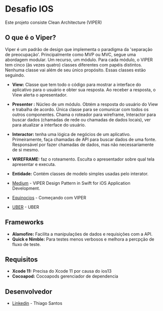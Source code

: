 # Desafio IOS
Este projeto consiste Clean Architecture (VIPER)

## O que é o Viper?
Viper é um padrão de design que implementa o paradigma da 'separação de preocupação'. Principalmente como MVP ou MVC, segue uma abordagem modular. Um recurso, um módulo. Para cada módulo, o VIPER tem cinco (às vezes quatro) classes diferentes com papéis distintos. Nenhuma classe vai além de seu único propósito. Essas classes estão seguindo.

* **View:** Classe que tem todo o código para mostrar a interface do aplicativo para o usuário e obter sua resposta. Ao receber a resposta, o View alerta o apresentador.

* **Presenter :**  Núcleo de um módulo. Obtém a resposta do usuário do View e trabalha de acordo. Única classe para se comunicar com todos os outros componentes. Chama o roteador para wireframe, Interactor para buscar dados (chamadas de rede ou chamadas de dados locais), ver para atualizar a interface do usuário.

* **Interactor:**  tenha uma lógica de negócios de um aplicativo. Primeiramente, faça chamadas de API para buscar dados de uma fonte. Responsável por fazer chamadas de dados, mas não necessariamente de si mesmo.

* **WIREFRAME:**  faz o roteamento. Esculta o apresentador sobre qual tela apresentar e executa.

* **Entidade:** Contém classes de modelo simples usadas pelo interator.

* [Medium](https://medium.com/@smalam119/viper-design-pattern-for-ios-application-development-7a9703902af6) - VIPER Design Pattern in Swift for iOS Application Development.
* [Equinocios](http://equinocios.com/viper/2017/03/14/comecando-com-viper/) - Começando com VIPER
* [UBER](https://eng.uber.com/new-rider-app/) - UBER


## Frameworks
* **Alamofire:** Facilita a manipulações de dados e requisições com a API.
* **Quick e Nimble:** Para testes menos verbosos e melhora a percpção de fluxo de teste.

## Requisitos
* **Xcode 11:** Precisa do Xcode 11 por causa do ios13
* **Cocoapod:** Cocoapods gerenciador de dependencia  

## Desenvolvedor
* [Linkedin](https://www.linkedin.com/in/thiago-santos-47bb027a/) - Thiago Santos
